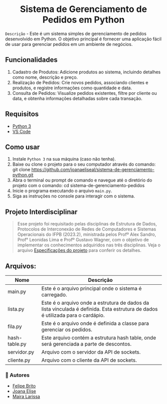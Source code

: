 <h1 align="center">Sistema de Gerenciamento de Pedidos em Python</h1>


`Descrição` - Este é um sistema simples de gerenciamento de pedidos desenvolvido em Python. O objetivo principal é fornecer uma aplicação fácil de usar para gerenciar pedidos em um ambiente de negócios.

## Funcionalidades
1. Cadastro de Produtos: Adicione produtos ao sistema, incluindo detalhes como nome, descrição e preço.
2. Realização de Pedidos: Crie novos pedidos, associando clientes e produtos, e registre informações como quantidade e data.
3. Consulta de Pedidos: Visualize pedidos existentes, filtre por cliente ou data, e obtenha informações detalhadas sobre cada transação.

## Requisitos
+ [Python 3](https://docs.python.org/3/index.html)
+ [VS Code](https://code.visualstudio.com/download)

## Como usar
1. Instale `Python 3` na sua máquina (caso não tenha).
2. Baixe ou clone o projeto para o seu computador através do comando: git clone https://github.com/joanaeliseal/sistema-de-gerenciamento-python.git
3. Abra o terminal ou prompt de comando e navegue até o diretório do projeto com o comando: cd sistema-de-gerenciamento-pedidos
4. Inicie o programa executando o arquivo `main.py`.
5. Siga as instruções no console para interagir com o sistema.
   
## Projeto Interdisciplinar
> Esse projeto foi requisitado pelas disciplinas de Estrutura de Dados, Protocolos de Interconexão de Redes de Computadores e Sistemas Operacionais do IFPB (2023.2), ministrada pelos Profº Alex Sandro, Prof° Leonidas Lima e Profº Gustavo Wagner, com o objetivo de implementar os conhecimentos adquiridos nas três disciplinas. Veja o arquivo [Especificações do projeto](https://docs.google.com/document/d/1z6RtA2er4ap2CmnEZaI3qCE_yKTS8TWkFFeoYK7zhYg/edit?pli=1) para conferir os detalhes.

## Arquivos:
| Nome | Descrição |
| ------ | ----------- |
| main.py | Este é o arquivo principal onde o sistema é carregado.|
| lista.py | Este é o arquivo onde a estrutura de dados da lista vinculada é definida. Esta estrutura de dados é utilizada para o cardápio. |
| fila.py | Este é o arquivo onde é definida a classe para gerenciar os pedidos. |
| hash-table.py | Este arquivo contém a estrutura hash table, onde será gerenciada a parte de descontos. |
| servidor.py | Arquivo com o servidor da API de sockets. |
| cliente.py | Arquivo com o cliente da API de sockets. |


### 📝 Autores

- [Felipe Brito](https://github.com/FelipeBritoLC)
- [Joana Elise](https://github.com/joanaeliseal)
- [Maira Larissa](https://github.com/Maira-larissa)
